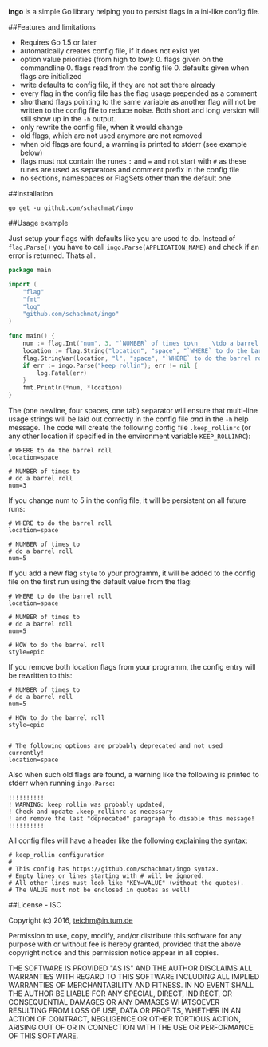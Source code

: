 **ingo** is a simple Go library helping you to persist flags in a ini-like config
file.

##Features and limitations

* Requires Go 1.5 or later
* automatically creates config file, if it does not exist yet
* option value priorities (from high to low):
  0. flags given on the commandline
  0. flags read from the config file
  0. defaults given when flags are initialized
* write defaults to config file, if they are not set there already
* every flag in the config file has the flag usage prepended as a comment
* shorthand flags pointing to the same variable as another flag will not be
  written to the config file to reduce noise. Both short and long version will
  still show up in the `-h` output.
* only rewrite the config file, when it would change
* old flags, which are not used anymore are not removed
* when old flags are found, a warning is printed to stderr (see example below)
* flags must not contain the runes `:` and `=` and not start with `#` as these
  runes are used as separators and comment prefix in the config file
* no sections, namespaces or FlagSets other than the default one

##Installation

```shell
go get -u github.com/schachmat/ingo
```

##Usage example

Just setup your flags with defaults like you are used to do. Instead of
`flag.Parse()` you have to call `ingo.Parse(APPLICATION_NAME)` and check if an
error is returned. Thats all.

```go
package main

import (
	"flag"
	"fmt"
	"log"
	"github.com/schachmat/ingo"
)

func main() {
	num := flag.Int("num", 3, "`NUMBER` of times to\n    \tdo a barrel roll")
	location := flag.String("location", "space", "`WHERE` to do the barrel roll")
	flag.StringVar(location, "l", "space", "`WHERE` to do the barrel roll (shorthand)")
	if err := ingo.Parse("keep_rollin"); err != nil {
		log.Fatal(err)
	}
	fmt.Println(*num, *location)
}
```

The (one newline, four spaces, one tab) separator will ensure that multi-line
usage strings will be laid out correctly in the config file *and* in the `-h`
help message. The code will create the following config file `.keep_rollinrc`
(or any other location if specified in the environment variable
`KEEP_ROLLINRC`):

```shell
# WHERE to do the barrel roll
location=space

# NUMBER of times to
# do a barrel roll
num=3
```

If you change num to 5 in the config file, it will be persistent on all future
runs:

```shell
# WHERE to do the barrel roll
location=space

# NUMBER of times to
# do a barrel roll
num=5
```

If you add a new flag `style` to your programm, it will be added to the config
file on the first run using the default value from the flag:

```shell
# WHERE to do the barrel roll
location=space

# NUMBER of times to
# do a barrel roll
num=5

# HOW to do the barrel roll
style=epic
```

If you remove both location flags from your programm, the config entry will be
rewritten to this:

```shell
# NUMBER of times to
# do a barrel roll
num=5

# HOW to do the barrel roll
style=epic


# The following options are probably deprecated and not used currently!
location=space
```

Also when such old flags are found, a warning like the following is printed to
stderr when running `ingo.Parse`:

```shell
!!!!!!!!!!
! WARNING: keep_rollin was probably updated,
! Check and update .keep_rollinrc as necessary
! and remove the last "deprecated" paragraph to disable this message!
!!!!!!!!!!
```

All config files will have a header like the following explaining the syntax:

```shell
# keep_rollin configuration
#
# This config has https://github.com/schachmat/ingo syntax.
# Empty lines or lines starting with # will be ignored.
# All other lines must look like "KEY=VALUE" (without the quotes).
# The VALUE must not be enclosed in quotes as well!
```

##License - ISC

Copyright (c) 2016,  <teichm@in.tum.de>

Permission to use, copy, modify, and/or distribute this software for any purpose
with or without fee is hereby granted, provided that the above copyright notice
and this permission notice appear in all copies.

THE SOFTWARE IS PROVIDED "AS IS" AND THE AUTHOR DISCLAIMS ALL WARRANTIES WITH
REGARD TO THIS SOFTWARE INCLUDING ALL IMPLIED WARRANTIES OF MERCHANTABILITY AND
FITNESS. IN NO EVENT SHALL THE AUTHOR BE LIABLE FOR ANY SPECIAL, DIRECT,
INDIRECT, OR CONSEQUENTIAL DAMAGES OR ANY DAMAGES WHATSOEVER RESULTING FROM LOSS
OF USE, DATA OR PROFITS, WHETHER IN AN ACTION OF CONTRACT, NEGLIGENCE OR OTHER
TORTIOUS ACTION, ARISING OUT OF OR IN CONNECTION WITH THE USE OR PERFORMANCE OF
THIS SOFTWARE.
